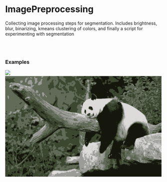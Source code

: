 # ImagePreprocessing
Collecting image processing steps for segmentation. Includes brightness, blur, binarizing, kmeans clustering of colors, and finally a script for experimenting with segmentation

<br>
</br>

### Examples

<p float="left">
  <img src="/Data/raw_images/panda.png" width="500" />
  <img src="/Data/output/panda.png" width="500" />
</p>

